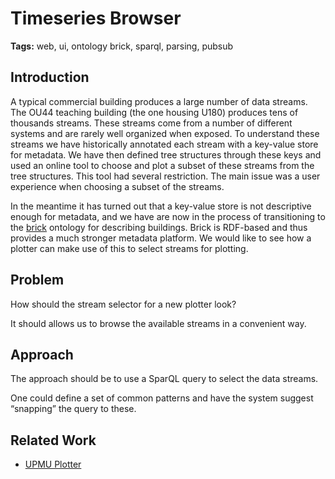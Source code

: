 # Timeseries Browser

**Tags:** web, ui, ontology brick, sparql, parsing, pubsub

## Introduction

A typical commercial building produces a large number of data streams. The OU44 teaching building (the one housing U180) produces tens of thousands streams. These streams come from a number of different systems and are rarely well organized when exposed. To understand these streams we have historically annotated each stream with a key-value store for metadata. We have then defined tree structures through these keys and used an online tool to choose and plot a subset of these streams from the tree structures. This tool had several restriction. The main issue was a user experience when choosing a subset of the streams.

In the meantime it has turned out that a key-value store is not descriptive enough for metadata, and we have are now in the process of transitioning to the [brick](https://brickschema.org) ontology for describing buildings. Brick is RDF-based and thus provides a much stronger metadata platform. We would like to see how a plotter can make use of this to select streams for plotting.

## Problem

How should the stream selector for a new plotter look?

It should allows us to browse the available streams in a convenient way.

## Approach

The approach should be to use a SparQL query to select the data streams.

One could define a set of common patterns and have the system suggest “snapping” the query to these.

## Related Work

- [UPMU Plotter](https://github.com/SoftwareDefinedBuildings/upmu-plotter)


